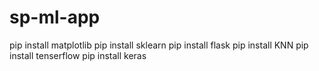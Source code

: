 # sp-ml-app
pip install matplotlib
pip install sklearn
pip install flask
pip install KNN
pip install tenserflow
pip install keras

